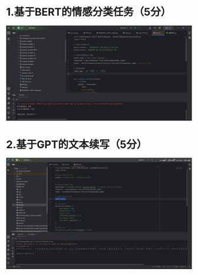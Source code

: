 # 1.基于BERT的情感分类任务（5分）
<img src="https://github.com/livoxzxd/-/blob/main/7%EF%BC%8C8/%E8%BF%90%E8%A1%8C%E6%88%AA%E5%9B%BE1.jpg" width="800" >

# 2.基于GPT的文本续写（5分）
<img src="https://github.com/livoxzxd/-/blob/main/7%EF%BC%8C8/7%EF%BC%8C8%E6%88%AA%E5%9B%BE%EF%BC%882%EF%BC%89.png" width="800" >
